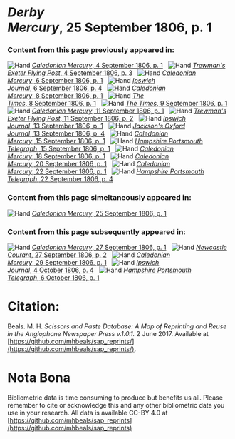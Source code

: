 # *Derby Mercury*, 25 September 1806, p. 1  
  
### Content from this page previously appeared in:  
![Hand](http://scissorsandpaste.net/wp-content/uploads/2017/06/smallhandpointer.png) [*Caledonian Mercury*, 4 September 1806, p. 1](https://mhbeals.github.io/sap_html/Caledonian-Mercury/Caledonian-Mercury-4-September-1806-p-1)  
![Hand](http://scissorsandpaste.net/wp-content/uploads/2017/06/smallhandpointer.png) [*Trewman's Exeter Flying Post*, 4 September 1806, p. 3](https://mhbeals.github.io/sap_html/Trewman's-Exeter-Flying-Post/Trewman's-Exeter-Flying-Post-4-September-1806-p-3)  
![Hand](http://scissorsandpaste.net/wp-content/uploads/2017/06/smallhandpointer.png) [*Caledonian Mercury*, 6 September 1806, p. 1](https://mhbeals.github.io/sap_html/Caledonian-Mercury/Caledonian-Mercury-6-September-1806-p-1)  
![Hand](http://scissorsandpaste.net/wp-content/uploads/2017/06/smallhandpointer.png) [*Ipswich Journal*, 6 September 1806, p. 4](https://mhbeals.github.io/sap_html/Ipswich-Journal/Ipswich-Journal-6-September-1806-p-4)  
![Hand](http://scissorsandpaste.net/wp-content/uploads/2017/06/smallhandpointer.png) [*Caledonian Mercury*, 8 September 1806, p. 1](https://mhbeals.github.io/sap_html/Caledonian-Mercury/Caledonian-Mercury-8-September-1806-p-1)  
![Hand](http://scissorsandpaste.net/wp-content/uploads/2017/06/smallhandpointer.png) [*The Times*, 8 September 1806, p. 1](https://mhbeals.github.io/sap_html/The-Times/The-Times-8-September-1806-p-1)  
![Hand](http://scissorsandpaste.net/wp-content/uploads/2017/06/smallhandpointer.png) [*The Times*, 9 September 1806, p. 1](https://mhbeals.github.io/sap_html/The-Times/The-Times-9-September-1806-p-1)  
![Hand](http://scissorsandpaste.net/wp-content/uploads/2017/06/smallhandpointer.png) [*Caledonian Mercury*, 11 September 1806, p. 1](https://mhbeals.github.io/sap_html/Caledonian-Mercury/Caledonian-Mercury-11-September-1806-p-1)  
![Hand](http://scissorsandpaste.net/wp-content/uploads/2017/06/smallhandpointer.png) [*Trewman's Exeter Flying Post*, 11 September 1806, p. 2](https://mhbeals.github.io/sap_html/Trewman's-Exeter-Flying-Post/Trewman's-Exeter-Flying-Post-11-September-1806-p-2)  
![Hand](http://scissorsandpaste.net/wp-content/uploads/2017/06/smallhandpointer.png) [*Ipswich Journal*, 13 September 1806, p. 1](https://mhbeals.github.io/sap_html/Ipswich-Journal/Ipswich-Journal-13-September-1806-p-1)  
![Hand](http://scissorsandpaste.net/wp-content/uploads/2017/06/smallhandpointer.png) [*Jackson's Oxford Journal*, 13 September 1806, p. 4](https://mhbeals.github.io/sap_html/Jackson's-Oxford-Journal/Jackson's-Oxford-Journal-13-September-1806-p-4)  
![Hand](http://scissorsandpaste.net/wp-content/uploads/2017/06/smallhandpointer.png) [*Caledonian Mercury*, 15 September 1806, p. 1](https://mhbeals.github.io/sap_html/Caledonian-Mercury/Caledonian-Mercury-15-September-1806-p-1)  
![Hand](http://scissorsandpaste.net/wp-content/uploads/2017/06/smallhandpointer.png) [*Hampshire Portsmouth Telegraph*, 15 September 1806, p. 1](https://mhbeals.github.io/sap_html/Hampshire-Portsmouth-Telegraph/Hampshire-Portsmouth-Telegraph-15-September-1806-p-1)  
![Hand](http://scissorsandpaste.net/wp-content/uploads/2017/06/smallhandpointer.png) [*Caledonian Mercury*, 18 September 1806, p. 1](https://mhbeals.github.io/sap_html/Caledonian-Mercury/Caledonian-Mercury-18-September-1806-p-1)  
![Hand](http://scissorsandpaste.net/wp-content/uploads/2017/06/smallhandpointer.png) [*Caledonian Mercury*, 20 September 1806, p. 1](https://mhbeals.github.io/sap_html/Caledonian-Mercury/Caledonian-Mercury-20-September-1806-p-1)  
![Hand](http://scissorsandpaste.net/wp-content/uploads/2017/06/smallhandpointer.png) [*Caledonian Mercury*, 22 September 1806, p. 1](https://mhbeals.github.io/sap_html/Caledonian-Mercury/Caledonian-Mercury-22-September-1806-p-1)  
![Hand](http://scissorsandpaste.net/wp-content/uploads/2017/06/smallhandpointer.png) [*Hampshire Portsmouth Telegraph*, 22 September 1806, p. 4](https://mhbeals.github.io/sap_html/Hampshire-Portsmouth-Telegraph/Hampshire-Portsmouth-Telegraph-22-September-1806-p-4)  
  
### Content from this page simeltaneously appeared in:  
![Hand](http://scissorsandpaste.net/wp-content/uploads/2017/06/smallhandpointer.png) [*Caledonian Mercury*, 25 September 1806, p. 1](https://mhbeals.github.io/sap_html/Caledonian-Mercury/Caledonian-Mercury-25-September-1806-p-1)  
  
### Content from this page subsequently appeared in:  
![Hand](http://scissorsandpaste.net/wp-content/uploads/2017/06/smallhandpointer.png) [*Caledonian Mercury*, 27 September 1806, p. 1](https://mhbeals.github.io/sap_html/Caledonian-Mercury/Caledonian-Mercury-27-September-1806-p-1)  
![Hand](http://scissorsandpaste.net/wp-content/uploads/2017/06/smallhandpointer.png) [*Newcastle Courant*, 27 September 1806, p. 2](https://mhbeals.github.io/sap_html/Newcastle-Courant/Newcastle-Courant-27-September-1806-p-2)  
![Hand](http://scissorsandpaste.net/wp-content/uploads/2017/06/smallhandpointer.png) [*Caledonian Mercury*, 29 September 1806, p. 1](https://mhbeals.github.io/sap_html/Caledonian-Mercury/Caledonian-Mercury-29-September-1806-p-1)  
![Hand](http://scissorsandpaste.net/wp-content/uploads/2017/06/smallhandpointer.png) [*Ipswich Journal*, 4 October 1806, p. 4](https://mhbeals.github.io/sap_html/Ipswich-Journal/Ipswich-Journal-4-October-1806-p-4)  
![Hand](http://scissorsandpaste.net/wp-content/uploads/2017/06/smallhandpointer.png) [*Hampshire Portsmouth Telegraph*, 6 October 1806, p. 1](https://mhbeals.github.io/sap_html/Hampshire-Portsmouth-Telegraph/Hampshire-Portsmouth-Telegraph-6-October-1806-p-1)  


# Citation: 

Beals. M. H. *Scissors and Paste Database: A Map of Reprinting and Reuse in the Anglophone Newspaper Press v.1.0.1.* 2 June 2017. Available at [https://github.com/mhbeals/sap_reprints/](https://github.com/mhbeals/sap_reprints/). 

# Nota Bona

Bibliometric data is time consuming to produce but benefits us all. Please remember to cite or acknowledge this and any other bibliometric data you use in your research. All data is available CC-BY 4.0 at [https://github.com/mhbeals/sap_reprints](https://github.com/mhbeals/sap_reprints)